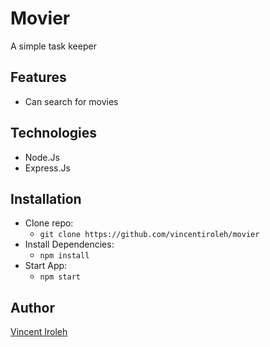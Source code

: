 # Movier

A simple task keeper

## Features

- Can search for movies

## Technologies

- Node.Js
- Express.Js

## Installation

- Clone repo:
  - `git clone https://github.com/vincentiroleh/movier`
- Install Dependencies:
  - `npm install`
- Start App:
  - `npm start`

## Author

[Vincent Iroleh](https://iroleh.me)
